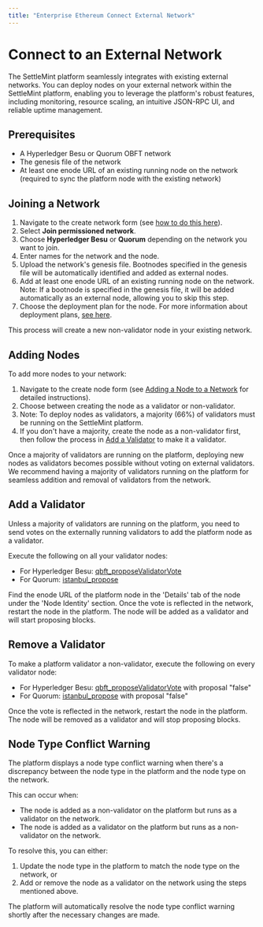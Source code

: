 ```yaml
---
title: "Enterprise Ethereum Connect External Network"
---
```


# Connect to an External Network

The SettleMint platform seamlessly integrates with existing external networks. You can deploy nodes on your external network within the SettleMint platform, enabling you to leverage the platform's robust features, including monitoring, resource scaling, an intuitive JSON-RPC UI, and reliable uptime management.

## Prerequisites

- A Hyperledger Besu or Quorum OBFT network
- The genesis file of the network
- At least one enode URL of an existing running node on the network (required to sync the platform node with the existing network)

## Joining a Network

1. Navigate to the create network form (see [how to do this here](../../using-platform/1_add-a-network-to-an-application.md)).
2. Select **Join permissioned network**.
3. Choose **Hyperledger Besu** or **Quorum** depending on the network you want to join.
4. Enter names for the network and the node.
5. Upload the network's genesis file. Bootnodes specified in the genesis file will be automatically identified and added as external nodes.
6. Add at least one enode URL of an existing running node on the network. Note: If a bootnode is specified in the genesis file, it will be added automatically as an external node, allowing you to skip this step.
7. Choose the deployment plan for the node. For more information about deployment plans, [see here](../../using-platform/21_deployment-plans.md).

This process will create a new non-validator node in your existing network.

## Adding Nodes

To add more nodes to your network:

1. Navigate to the create node form (see [Adding a Node to a Network](../../using-platform/4_add-a-node-to-a-network.md) for detailed instructions).
2. Choose between creating the node as a validator or non-validator.
3. Note: To deploy nodes as validators, a majority (66%) of validators must be running on the SettleMint platform.
4. If you don't have a majority, create the node as a non-validator first, then follow the process in [Add a Validator](#add-a-validator) to make it a validator.

Once a majority of validators are running on the platform, deploying new nodes as validators becomes possible without voting on external validators. We recommend having a majority of validators running on the platform for seamless addition and removal of validators from the network.

## Add a Validator

Unless a majority of validators are running on the platform, you need to send votes on the externally running validators to add the platform node as a validator.

Execute the following on all your validator nodes:

- For Hyperledger Besu: [qbft_proposeValidatorVote](https://besu.hyperledger.org/stable/private-networks/reference/api#qbft_proposevalidatorvote)
- For Quorum: [istanbul_propose](https://docs.goquorum.consensys.io/reference/api-methods#istanbul_propose)

Find the enode URL of the platform node in the 'Details' tab of the node under the 'Node Identity' section. Once the vote is reflected in the network, restart the node in the platform. The node will be added as a validator and will start proposing blocks.

## Remove a Validator

To make a platform validator a non-validator, execute the following on every validator node:

- For Hyperledger Besu: [qbft_proposeValidatorVote](https://besu.hyperledger.org/stable/private-networks/reference/api#qbft_proposevalidatorvote) with proposal "false"
- For Quorum: [istanbul_propose](https://docs.goquorum.consensys.io/reference/api-methods#istanbul_propose) with proposal "false"

Once the vote is reflected in the network, restart the node in the platform. The node will be removed as a validator and will stop proposing blocks.

## Node Type Conflict Warning

The platform displays a node type conflict warning when there's a discrepancy between the node type in the platform and the node type on the network.

This can occur when:

- The node is added as a non-validator on the platform but runs as a validator on the network.
- The node is added as a validator on the platform but runs as a non-validator on the network.

To resolve this, you can either:

1. Update the node type in the platform to match the node type on the network, or
2. Add or remove the node as a validator on the network using the steps mentioned above.

The platform will automatically resolve the node type conflict warning shortly after the necessary changes are made.
